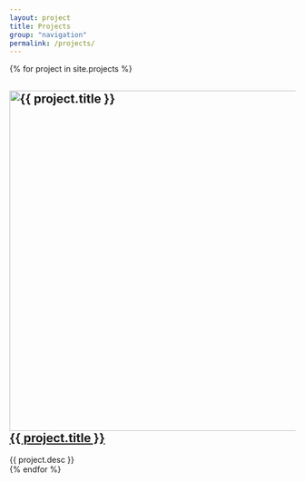 ```yaml
---
layout: project
title: Projects 
group: "navigation"
permalink: /projects/
---
```


{% for project in site.projects %}

<div class="responsive">
  <div class="hvr-outline-in">
  <div class="gallery">
   <h2><a href="{{ project.url }}"><img src="{{ project.image_path }}" style="width: 600; height: auto" alt="{{ project.title }}">{{ project.title }}</a></h2>
  <div class="desc">{{ project.desc }}</div>
  </div>
  </div>
</div>
{% endfor %}
<div class="clearfix"></div>
